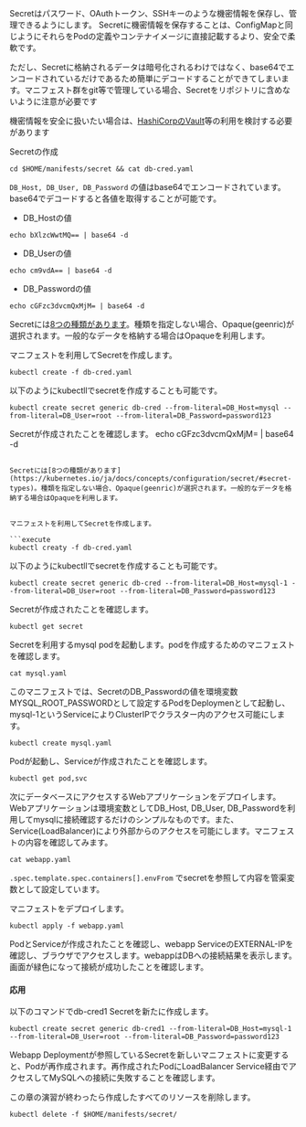 Secretはパスワード、OAuthトークン、SSHキーのような機密情報を保存し、管理できるようにします。 Secretに機密情報を保存することは、ConfigMapと同じようにそれらをPodの定義やコンテナイメージに直接記載するより、安全で柔軟です。

ただし、Secretに格納されるデータは暗号化されるわけではなく、base64でエンコードされているだけであるため簡単にデコードすることができてしまいます。マニフェスト群をgit等で管理している場合、Secretをリポジトリに含めないように注意が必要です

機密情報を安全に扱いたい場合は、[HashiCorpのVault](https://learn.hashicorp.com/tutorials/vault/agent-kubernetes)等の利用を検討する必要があります

Secretの作成

```execute
cd $HOME/manifests/secret && cat db-cred.yaml
```

```DB_Host, DB_User, DB_Password``` の値はbase64でエンコードされています。base64でデコードすると各値を取得することが可能です。


- DB_Hostの値

```execute
echo bXlzcWwtMQ== | base64 -d
```

- DB_Userの値

```execute
echo cm9vdA== | base64 -d
```

- DB_Passwordの値

```execute
echo cGFzc3dvcmQxMjM= | base64 -d
```

Secretには[8つの種類があります](https://kubernetes.io/ja/docs/concepts/configuration/secret/#secret-types)。種類を指定しない場合、Opaque(geenric)が選択されます。一般的なデータを格納する場合はOpaqueを利用します。


マニフェストを利用してSecretを作成します。

```execute
kubectl create -f db-cred.yaml
```

以下のようにkubectllでsecretを作成することも可能です。

```
kubectl create secret generic db-cred --from-literal=DB_Host=mysql --from-literal=DB_User=root --from-literal=DB_Password=password123
```

Secretが作成されたことを確認します。
echo cGFzc3dvcmQxMjM= | base64 -d
```

Secretには[8つの種類があります](https://kubernetes.io/ja/docs/concepts/configuration/secret/#secret-types)。種類を指定しない場合、Opaque(geenric)が選択されます。一般的なデータを格納する場合はOpaqueを利用します。


マニフェストを利用してSecretを作成します。

```execute
kubectl creaty -f db-cred.yaml
```

以下のようにkubectllでsecretを作成することも可能です。

```
kubectl create secret generic db-cred --from-literal=DB_Host=mysql-1 --from-literal=DB_User=root --from-literal=DB_Password=password123
```

Secretが作成されたことを確認します。

```execute
kubectl get secret
```

Secretを利用するmysql podを起動します。podを作成するためのマニフェストを確認します。

```
cat mysql.yaml
```

このマニフェストでは、SecretのDB_Passwordの値を環境変数MYSQL_ROOT_PASSWORDとして設定するPodをDeploymenとして起動し、mysql-1というServiceによりClusterIPでクラスター内のアクセス可能にします。

```
kubectl create mysql.yaml
```

Podが起動し、Serviceが作成されたことを確認します。

```
kubectl get pod,svc
```

次にデータベースにアクセスするWebアプリケーションをデプロイします。Webアプリケーションは環境変数としてDB_Host, DB_User, DB_Passwordを利用してmysqlに接続確認するだけのシンプルなものです。また、Service(LoadBalancer)により外部からのアクセスを可能にします。マニフェストの内容を確認してみます。


```
cat webapp.yaml
```

```.spec.template.spec.containers[].envFrom``` でsecretを参照して内容を管渠変数として設定しています。

マニフェストをデプロイします。

```
kubectl apply -f webapp.yaml
```

PodとServiceが作成されたことを確認し、webapp ServiceのEXTERNAL-IPを確認し、ブラウザでアクセスします。webappはDBへの接続結果を表示します。画面が緑色になって接続が成功したことを確認します。


#### 応用

以下のコマンドでdb-cred1 Secretを新たに作成します。

```
kubectl create secret generic db-cred1 --from-literal=DB_Host=mysql-1 --from-literal=DB_User=root --from-literal=DB_Password=password123
```

Webapp Deploymentが参照しているSecretを新しいマニフェストに変更すると、Podが再作成されます。再作成されたPodにLoadBalancer Service経由でアクセスしてMySQLへの接続に失敗することを確認します。

この章の演習が終わったら作成したすべてのリソースを削除します。

```
kubectl delete -f $HOME/manifests/secret/
```
